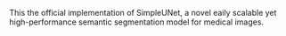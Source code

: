 This the official implementation of SimpleUNet, a novel eaily scalable yet high-performance semantic segmentation model for medical images.
